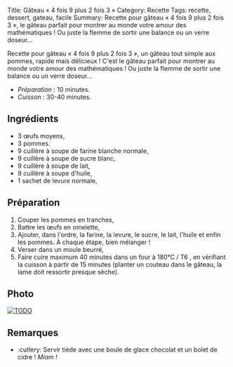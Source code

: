 Title: Gâteau « 4 fois 9 plus 2 fois 3 »
Category: Recette
Tags: recette, dessert, gateau, facile
Summary: Recette pour gâteau « 4 fois 9 plus 2 fois 3 », le gâteau parfait pour montrer au monde votre amour des mathématiques ! Ou juste la flemme de sortir une balance ou un verre doseur…

Recette pour gâteau « 4 fois 9 plus 2 fois 3 », un gâteau tout simple aux pommes, rapide mais délicieux !
C'est le gâteau parfait pour montrer au monde votre amour des mathématiques ! Ou juste la flemme de sortir une balance ou un verre doseur…

- *Préparation* : 10 minutes.
- *Cuisson* : 30-40 minutes.

## Ingrédients
- 3 œufs moyens,
- 3 pommes.
- 9 cuillère à soupe de farine blanche normale,
- 9 cuillère à soupe de sucre blanc,
- 9 cuillère à soupe de lait,
- 9 cuillère à soupe d'huile,
- 1 sachet de levure normale,

## Préparation
1. Couper les pommes en tranches,
2. Battre les œufs en omelette,
3. Ajouter, dans l'ordre, la farine, la levure, le sucre, le lait, l'huile et enfin les pommes. À chaque étape, bien mélanger !
4. Verser dans un moule beurré,
6. Faire cuire maximum 40 minutes dans un four à 180°C / T6 <i class="fa fa-thermometer-full" aria-hidden="true"></i>, en vérifiant la cuisson à partir de 15 minutes (planter un couteau dans le gâteau, la lame doit ressortir presque sèche).

## Photo
[![TODO]({filename}images/blank.png)](#)

## Remarques
- :cutlery: Servir tiède avec une boule de glace chocolat et un bolet de cidre ! *Miam !*
